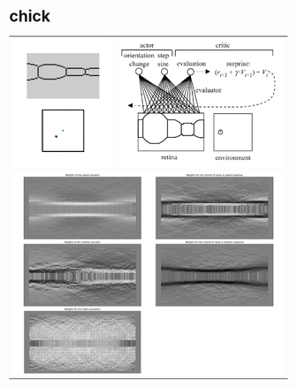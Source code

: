 # chick

<table>
<tbody>
  <tr>
    <td><img  src="docs/demo.gif" width="300">
    <td><img src="docs/model.png" width="510">
  </tr>
  <tr>
    <td  colspan="2"><img width="840" src="docs/analysis.png"> </td>
  </tr>
</tbody>

